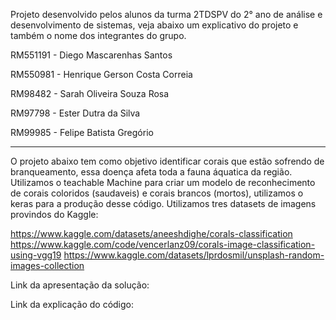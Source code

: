 Projeto desenvolvido pelos alunos da turma 2TDSPV do 2° ano de análise e desenvolvimento de sistemas, veja abaixo um explicativo do projeto e também o nome dos integrantes do grupo.

RM551191 - Diego Mascarenhas Santos

RM550981 - Henrique Gerson Costa Correia

RM98482  - Sarah Oliveira Souza Rosa

RM97798  - Ester Dutra da Silva

RM99985 - Felipe Batista Gregório

------------------------------------------------------------------------------------------------------------------------------------------------------------------------------------

O projeto abaixo tem como objetivo identificar corais que estão sofrendo de branqueamento, essa doença afeta toda a fauna áquatica da região.
Utilizamos o teachable Machine para criar um modelo de reconhecimento de corais coloridos (saudaveis) e corais brancos (mortos), utilizamos o keras para a produção desse código.
Utilizamos tres datasets de imagens provindos do Kaggle:

https://www.kaggle.com/datasets/aneeshdighe/corals-classification
https://www.kaggle.com/code/vencerlanz09/corals-image-classification-using-vgg19
https://www.kaggle.com/datasets/lprdosmil/unsplash-random-images-collection

Link da apresentação da solução:

Link da explicação do código:


